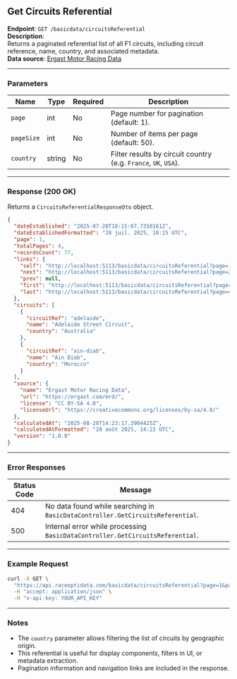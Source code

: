 ## Get Circuits Referential

**Endpoint**: `GET /basicdata/circuitsReferential`  
**Description**:  
Returns a paginated referential list of all F1 circuits, including circuit reference, name, country, and associated metadata.  
**Data source**: [Ergast Motor Racing Data](https://ergast.com/mrd/)

---

### Parameters

| Name       | Type   | Required | Description |
|------------|--------|----------|-------------|
| `page`     | int    | No       | Page number for pagination (default: 1). |
| `pageSize` | int    | No       | Number of items per page (default: 50). |
| `country`  | string | No       | Filter results by circuit country (e.g. `France`, `UK`, `USA`). |

---

### Response (200 OK)

Returns a `CircuitsReferentialResponseDto` object.

```json
{
  "dateEstablished": "2025-07-28T18:15:07.7350161Z",
  "dateEstablishedFormatted": "28 juil. 2025, 18:15 UTC",
  "page": 1,
  "totalPages": 4,
  "recordsCount": 77,
  "links": {
    "self": "http://localhost:5113/basicdata/circuitsReferential?page=1&pageSize=20",
    "next": "http://localhost:5113/basicdata/circuitsReferential?page=2&pageSize=20",
    "prev": null,
    "first": "http://localhost:5113/basicdata/circuitsReferential?page=1&pageSize=20",
    "last": "http://localhost:5113/basicdata/circuitsReferential?page=4&pageSize=20"
  },
  "circuits": [
    {
      "circuitRef": "adelaide",
      "name": "Adelaide Street Circuit",
      "country": "Australia"
    },
    {
      "circuitRef": "ain-diab",
      "name": "Ain Diab",
      "country": "Morocco"
    }
  ],
  "source": {
    "name": "Ergast Motor Racing Data",
    "url": "https://ergast.com/mrd/",
    "license": "CC BY-SA 4.0",
    "licenseUrl": "https://creativecommons.org/licenses/by-sa/4.0/"
  },
  "calculatedAt": "2025-08-28T14:23:17.3904425Z",
  "calculatedAtFormatted": "28 août 2025, 14:23 UTC",
  "version": "1.0.0"
}
```

---

### Error Responses

| Status Code | Message |
|-------------|---------|
| 404         | No data found while searching in `BasicDataController.GetCircuitsReferential`. |
| 500         | Internal error while processing `BasicDataController.GetCircuitsReferential`.  |

---

### Example Request

```bash
curl -X GET \
  "https://api.raceoptidata.com/basicdata/circuitsReferential?page=1&pageSize=20&country=France" \
  -H "accept: application/json" \
  -H "x-api-key: YOUR_API_KEY"
```

---

### Notes

- The `country` parameter allows filtering the list of circuits by geographic origin.
- This referential is useful for display components, filters in UI, or metadata extraction.
- Pagination information and navigation links are included in the response.